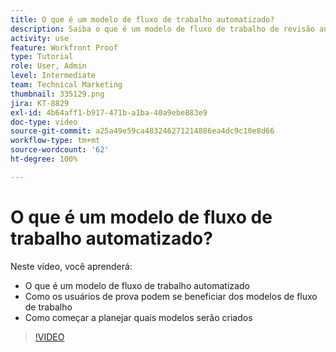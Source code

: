 ```yaml
---
title: O que é um modelo de fluxo de trabalho automatizado?
description: Saiba o que é um modelo de fluxo de trabalho de revisão automatizado e como os usuários de provas podem se beneficiar deles. Comece planejando quais modelos serão criados.
activity: use
feature: Workfront Proof
type: Tutorial
role: User, Admin
level: Intermediate
team: Technical Marketing
thumbnail: 335129.png
jira: KT-8829
exl-id: 4b64aff1-b917-471b-a1ba-40a9ebe883e9
doc-type: video
source-git-commit: a25a49e59ca483246271214886ea4dc9c10e8d66
workflow-type: tm+mt
source-wordcount: '62'
ht-degree: 100%

---
```


# O que é um modelo de fluxo de trabalho automatizado?

Neste vídeo, você aprenderá:

* O que é um modelo de fluxo de trabalho automatizado
* Como os usuários de prova podem se beneficiar dos modelos de fluxo de trabalho
* Como começar a planejar quais modelos serão criados

>[!VIDEO](https://video.tv.adobe.com/v/335129/?quality=12&learn=on)

<!---
Learn More Icon
Automated workflow overview
Create and manage Automated Workflow templates
Configure a proof
--->
